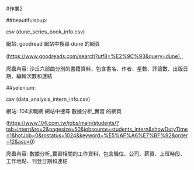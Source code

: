 #作業2

##beautifulsoup: 

csv (dune_series_book_info.csv)

網站: goodread 網站中搜尋 dune 的網頁

(https://www.goodreads.com/search?utf8=%E2%9C%93&query=dune）

爬蟲內容: 沙丘六部曲分別的書籍資料，包含書名、作者、星數、評論數、出版日期、編輯次數和連結



##selenium: 

csv (data_analysis_intern_info.csv)

網站: 104求職網 網站中搜尋 數據分析_實習 的網頁

(https://www.104.com.tw/jobs/main/students/?tab=intern&ro=2&pagesize=50&jobsource=students_intern&showDutyTime=1&hotJob=0&rostatus=1024&keyword=%E5%AF%A6%E7%BF%92&order=12&asc=0)

爬蟲內容: 數據分析_實習相關的工作資料，包含職位、公司、薪資、上班時段、工作地點、刊登日期和連結
